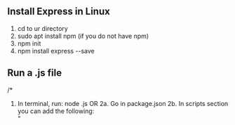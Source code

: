 Install Express in Linux
--------------------
1. cd to ur directory
2. sudo apt install npm (if you do not have npm)
3. npm init
4. npm install express --save


Run a .js file
--------------------
/*
1. In terminal, run: node <src code>.js
OR
2a. Go in package.json
2b. In scripts section you can add the following:   
    "<script name>" : "node <src code>.js"
2c. In terminal, run: npm run <script name>


Installing + using EJS
--------------------
Motivation: want to depict html files for ur user
1. create folder in directory called "views"
2. npm install ejs --save
3. BONUS :D - install ejs syntax highlighting on vscode


Installing + using PostgreSQL
--------------------
Motivation: we got to use the db. Project requirment
1. Install postgres package: npm install pg --save
2. Install dotenv: npm install dotenv --save


